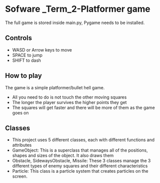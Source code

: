 # Sofware _Term_2-Platformer game
 
The full game is stored inside main.py, Pygame needs to be installed.

## Controls
- WASD or Arrow keys to move
- SPACE to jump
- SHIFT to dash

## How to play
The game is a simple platformer/bullet hell game.
- All you need to do is not touch the other moving squares
- The longer the player survives the higher points they get
- The squares will get faster and there will be more of them as the game goes on

## Classes
- This project uses 5 different classes, each with different functions and attributes
- GameObject: This is a superclass that manages all of the positions, shapes and sizes of the object. It also draws them
- Obstacle, SidewaysObstacle, Missile: These 3 classes manage the 3 different types of enemy squares and their different characteristics
- Particle: This class is a particle system that creates particles on the screen.
